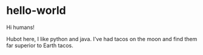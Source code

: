 # hello-world

Hi humans!

Hubot here, I like python and java.
I've had tacos on the moon and find them far superior to Earth tacos.
